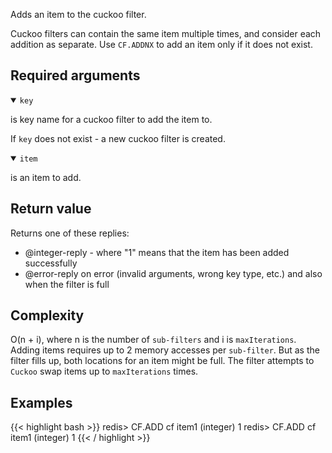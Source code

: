Adds an item to the cuckoo filter.

Cuckoo filters can contain the same item multiple times, and consider each addition as separate.
Use `CF.ADDNX` to add an item only if it does not exist.

## Required arguments

<details open><summary><code>key</code></summary>

is key name for a cuckoo filter to add the item to.

If `key` does not exist - a new cuckoo filter is created.
</details>

<details open><summary><code>item</code></summary>

is an item to add.
</details>

## Return value

Returns one of these replies:

- @integer-reply - where "1" means that the item has been added successfully
- @error-reply on error (invalid arguments, wrong key type, etc.) and also when the filter is full

## Complexity

O(n + i), where n is the number of `sub-filters` and i is `maxIterations`.
Adding items requires up to 2 memory accesses per `sub-filter`.
But as the filter fills up, both locations for an item might be full.
The filter attempts to `Cuckoo` swap items up to `maxIterations` times.

## Examples

{{< highlight bash >}}
redis> CF.ADD cf item1
(integer) 1
redis> CF.ADD cf item1
(integer) 1
{{< / highlight >}}
